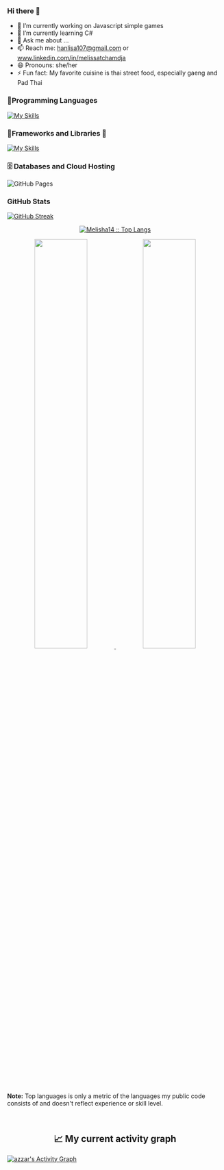 ### Hi there 👋

<!--
**Melisha14/Melisha14** is a ✨ _special_ ✨ repository because its `README.md` (this file) appears on your GitHub profile.

Here are some ideas to get you started:-->

- 🔭 I’m currently working on Javascript simple games
- 🌱 I’m currently learning C#
- 💬 Ask me about ...
- 📫 Reach me: hanlisa107@gmail.com or www.linkedin.com/in/melissatchamdja
- 😄 Pronouns: she/her
- ⚡ Fun fact: My favorite cuisine is thai street food, especially gaeng and Pad Thai



### 👨‍Programming Languages


[![My Skills](https://skillicons.dev/icons?i=html,css,js,python,php,kotlin)](https://skillicons.dev)


### 🧰Frameworks and Libraries 👋

[![My Skills](https://skillicons.dev/icons?i=symfony,bootstrap,figma)](https://skillicons.dev)


### 🗄️ Databases and Cloud Hosting 

 <img alt="GitHub Pages" src="https://img.shields.io/badge/GitHub%20Pages-%23327FC7.svg?logo=github&logoColor=white">


### GitHub Stats

[![GitHub Streak](https://github-readme-streak-stats.herokuapp.com/?user=Melisha14)](https://git.io/streak-stats)



<p align="center">
  <a href="https://github.com/Melisha14/">
  <img src="https://github-readme-stats.vercel.app/api/top-langs/?username=ridoineel&langs_count=6&theme=gruvbox&layout=compact&hide_border=true" alt="Melisha14 :: Top Langs" /></a>
</p>
<p align="center">
  <a href="https://github.com/Melisha14/">
  <img width="49.5%" src="https://github-readme-stats.vercel.app/api?username=Melisha14&show_icons=true&theme=gruvbox&hide_border=true" />
  <img width="49.5%" src="https://github-readme-streak-stats.herokuapp.com/?user=Melisha14&theme=gruvbox&hide_border=true" />
  </a>
</p>
 <br>
 <br>
 <p><b>Note:</b> Top languages is only a metric of the languages my public code consists of and doesn't reflect experience or skill level.</p>
 <br>  
<h2 align="center">📈 My current activity graph</h2>
<a href="https://github.com/ridoineel/github-readme-activity-graph"><img alt="azzar's Activity Graph" src="https://activity-graph.herokuapp.com/graph/?username=Melisha14&bg_color=000&color=fff&line=00E676&point=fff&hide_border=true" /></a>

